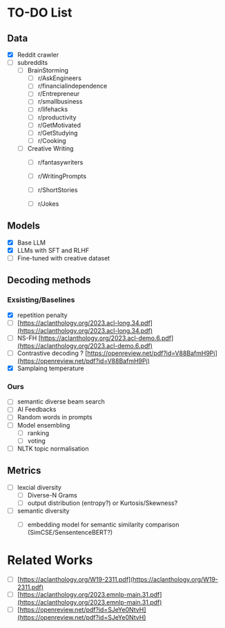 # TO-DO List

## Data

- [x] Reddit crawler
- [ ] subreddits
  - [ ] BrainStorming
    - [ ] r/AskEngineers
    - [ ] r/financialindependence
    - [ ] r/Entrepreneur
    - [ ] r/smallbusiness
    - [ ] r/lifehacks
    - [ ] r/productivity
    - [ ] r/GetMotivated
    - [ ] r/GetStudying
    - [ ] r/Cooking
  - [ ] Creative Writing
    - [ ] r/fantasywriters
    - [ ] r/WritingPrompts
    - [ ] r/ShortStories
    - [ ] r/Jokes


## Models

- [x] Base LLM
- [x] LLMs with SFT and RLHF 
- [ ] Fine-tuned with creative dataset

## Decoding methods

### Exsisting/Baselines

- [x] repetition penalty
- [ ] [https://aclanthology.org/2023.acl-long.34.pdf](https://aclanthology.org/2023.acl-long.34.pdf)
- [ ] NS-FH [https://aclanthology.org/2023.acl-demo.6.pdf](https://aclanthology.org/2023.acl-demo.6.pdf)
- [ ] Contrastive decoding ? [https://openreview.net/pdf?id=V88BafmH9Pj](https://openreview.net/pdf?id=V88BafmH9Pj)
- [x] Samplaing temperature

### Ours

- [ ] semantic diverse beam search
- [ ] AI Feedbacks
- [ ] Random words in prompts
- [ ] Model ensembling
  - [ ] ranking
  - [ ] voting
- [ ] NLTK topic normalisation

## Metrics

- [ ] lexcial diversity
  - [ ] Diverse-N Grams
  - [ ] output distribution (entropy?) or Kurtosis/Skewness?
- [ ] semantic diversity
  - [ ] embedding model for semantic similarity comparison (SimCSE/SensentenceBERT?)


# Related Works

- [ ] [https://aclanthology.org/W19-2311.pdf](https://aclanthology.org/W19-2311.pdf)
- [ ] [https://aclanthology.org/2023.emnlp-main.31.pdf](https://aclanthology.org/2023.emnlp-main.31.pdf)
- [ ] [https://openreview.net/pdf?id=SJeYe0NtvH](https://openreview.net/pdf?id=SJeYe0NtvH)